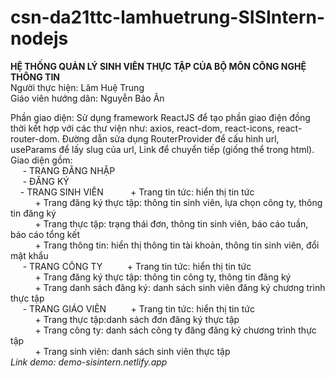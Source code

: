 # csn-da21ttc-lamhuetrung-SISIntern-nodejs

**HỆ THỐNG QUẢN LÝ SINH VIÊN THỰC TẬP CỦA BỘ MÔN CÔNG NGHỆ THÔNG TIN** <br>
  Người thực hiện: Lâm Huệ Trung<br>
  Giáo viên hướng dân: Nguyễn Bảo Ân<br>

  Phần giao diện: 
  Sử dụng framework ReactJS để tạo phần giao điện đồng thời kết hợp với các thư viện như: axios, react-dom, react-icons, react-router-dom.
  Đường dẫn sửa dụng RouterProvider để cấu hình url, useParams để lấy slug của url, Link để chuyển tiếp (giống thể <a> trong html).
  <br>
    Giao diện gồm:<br>
     &nbsp;&nbsp;&nbsp;&nbsp; - TRANG ĐĂNG NHẬP <br>
     &nbsp;&nbsp;&nbsp;&nbsp; - ĐĂNG  KÝ<br>
    &nbsp;&nbsp;&nbsp;&nbsp;- TRANG SINH VIÊN 
      &nbsp;&nbsp;&nbsp;&nbsp; &nbsp;&nbsp;&nbsp;&nbsp; + Trang tin tức: hiển thị tin tức<br>
      &nbsp;&nbsp;&nbsp;&nbsp; &nbsp;&nbsp;&nbsp;&nbsp; + Trang đăng ký thực tập: thông tin sinh viên, lựa chọn công ty, thông tin đăng ký <br>
      &nbsp;&nbsp;&nbsp;&nbsp; &nbsp;&nbsp;&nbsp;&nbsp; + Trang thực tập: trạng thái đơn, thông tin sinh viên, báo cáo tuần, báo cáo tổng kết<br>
     &nbsp;&nbsp;&nbsp;&nbsp;  &nbsp;&nbsp;&nbsp;&nbsp; + Trang thông tin: hiển thị thông tin tài khoản, thông tin sinh viên, đổi mật khẩu<br>
     &nbsp;&nbsp;&nbsp;&nbsp; - TRANG CÔNG TY 
      &nbsp;&nbsp;&nbsp;&nbsp;&nbsp;&nbsp;&nbsp;&nbsp; + Trang tin tức: hiển thị tin tức<br>
      &nbsp;&nbsp;&nbsp;&nbsp; &nbsp;&nbsp;&nbsp;&nbsp; + Trang đăng ký thực tập: thông tin công ty, thông tin đăng ký <br>
      &nbsp;&nbsp;&nbsp;&nbsp; &nbsp;&nbsp;&nbsp;&nbsp; + Trang danh sách đăng ký: danh sách sinh viên đăng ký chương trình thực tập <br>
      &nbsp;&nbsp;&nbsp;&nbsp; - TRANG GIÁO VIÊN 
      &nbsp;&nbsp;&nbsp;&nbsp;&nbsp;&nbsp;&nbsp;&nbsp; + Trang tin tức: hiển thị tin tức<br>
      &nbsp;&nbsp;&nbsp;&nbsp; &nbsp;&nbsp;&nbsp;&nbsp; + Trang thực tập:danh sách đơn đăng ký thực tập <br>
      &nbsp;&nbsp;&nbsp;&nbsp; &nbsp;&nbsp;&nbsp;&nbsp; + Trang công ty: danh sách công ty đăng đăng ký chương trình thực tập <br>
       &nbsp;&nbsp;&nbsp;&nbsp; &nbsp;&nbsp;&nbsp;&nbsp; + Trang sinh viên: danh sách sinh viên thực tập <br>
      *Link demo: demo-sisintern.netlify.app*<br>
  
